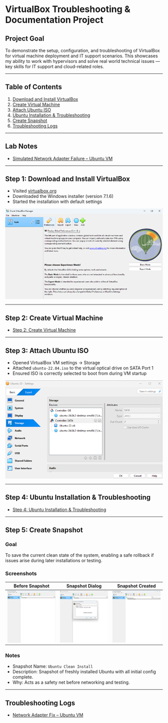 # VirtualBox Troubleshooting & Documentation Project

## Project Goal
To demonstrate the setup, configuration, and troubleshooting of VirtualBox for virtual machine deployment and IT support scenarios. This showcases my ability to work with hypervisors and solve real world technical issues — key skills for IT support and cloud-related roles.

---

## Table of Contents

1. [Download and Install VirtualBox](#step-1-download-and-install-virtualbox)
2. [Create Virtual Machine](#step-2-create-virtual-machine)
3. [Attach Ubuntu ISO](#step-3-attach-ubuntu-iso)
4. [Ubuntu Installation & Troubleshooting](#step-4-ubuntu-installation--troubleshooting)
5. [Create Snapshot](#step-5-create-snapshot)
6. [Troubleshooting Logs](#troubleshooting-logs)

---

## Lab Notes

- [Simulated Network Adapter Failure – Ubuntu VM](notes/network-error.md)

---

## Step 1: Download and Install VirtualBox

- Visited [virtualbox.org](https://www.virtualbox.org)
- Downloaded the Windows installer (version 7.1.6)
- Started the installation with default settings

![Screenshot of VirtualBox Download](images/download.png)

---

## Step 2: Create Virtual Machine

- [Step 2: Create Virtual Machine](notes/vm-setup.md)

---

## Step 3: Attach Ubuntu ISO

- Opened VirtualBox VM settings → Storage
- Attached `ubuntu-22.04.iso` to the virtual optical drive on SATA Port 1
- Ensured ISO is correctly selected to boot from during VM startup

![Ubuntu ISO Attached to Optical Drive](images/step-3-storage-settings.png)

---

## Step 4: Ubuntu Installation & Troubleshooting

- [Step 4: Ubuntu Installation & Troubleshooting](notes/ubuntu-setup.md)

---

## Step 5: Create Snapshot

### Goal
To save the current clean state of the system, enabling a safe rollback if issues arise during later installations or testing.

### Screenshots
| Before Snapshot | Snapshot Dialog | Snapshot Created |
|------------------|------------------|------------------|
| ![](images/step-05-before-snapshot.png) | ![](images/step-05-snapshot-dialog.png) | ![](images/step-05-snapshot-created.png) |

### Notes
- Snapshot Name: `Ubuntu Clean Install`
- Description: Snapshot of freshly installed Ubuntu with all initial config complete.
- Why: Acts as a safety net before networking and testing.

---

## Troubleshooting Logs

- [Network Adapter Fix – Ubuntu VM](notes/network-error.md)
